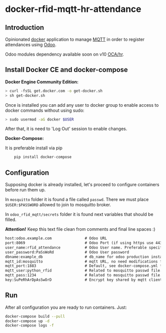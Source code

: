 # docker-rfid-mqtt-hr-attendance

## Introduction

Opinionated [docker](https://www.docker.com) application to manage
[MQTT](http://mqtt.org) in order to register attendances using
[Odoo](www.odoo.com).

Odoo modules dependency available soon on v10
[OCA/hr](https://github.com/OCA/hr).

## Install Docker CE and docker-compose

**Docker Engine Community Edition:**

```bash
> curl -fsSL get.docker.com -o get-docker.sh
> sh get-docker.sh
```

Once is installed you can add any user to docker group to enable access to
docker commands without using sudo:

```bash
> sudo usermod -aG docker $USER
```

After that, it is need to 'Log Out' session to enable changes.

**Docker-Compose:**

It is preferable install via pip

```bash
    pip install docker-compose
```

## Configuration

Supposing docker is already installed, let's proceed to configure containers
before run them up.

In ``mosquitto`` folder it is found a file called ``passwd``. There we must
place ``$USER:$PASSWORD`` allowed to join to mosquitto broker.

In ``odoo_rfid_mqtt/secrets`` folder it is found next variables that should be
filled.

**Attention!** Keep this text file clean from comments and final line spaces :)

```txt
host:odoo.example.com               # Odoo URL
port:8069                           # Odoo Port (if using https use 443)
user_name:rfid_attendance           # Odoo User name. Preferable specific user to manage attendances only.
user_password:PaSsWoRd              # Odoo User password
dbname:example_db                   # db_name for odoo production instance.
mqtt_id:mosquitto                   # mqtt URL, no need modifications for general usage.
mqtt_port:1883                      # Default, see docker-compose.yml file.
mqtt_user:python_rfid               # Related to mosquitto passwd file.
mqtt_pass:1234                      # Related to mosquitto passwd file.
key:SuPeRhArDpAsSwOrD               # Encrypt key shared by mqtt clients to codify messages.
```

## Run

After all configuration you are ready to run containers. Just:

```bash
docker-compose build --pull
docker-compose up -d
docker-compose logs -f
```
